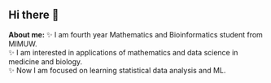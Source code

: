 ## Hi there 👋

**About me:**
✨ I am fourth year Mathematics and Bioinformatics student from MIMUW.  
✨ I am interested in applications of mathematics and data science in medicine and biology.  
✨ Now I am focused on learning statistical data analysis and ML.  

<!--
**zgruba/zgruba** is a ✨ _special_ ✨ repository because its `README.md` (this file) appears on your GitHub profile.

Here are some ideas to get you started:

- 🔭 I’m currently working on ...
- 🌱 I’m currently learning ...
- 👯 I’m looking to collaborate on ...
- 🤔 I’m looking for help with ...
- 💬 Ask me about ...
- 📫 How to reach me: ...
- 😄 Pronouns: ...
- ⚡ Fun fact: ...
-->
